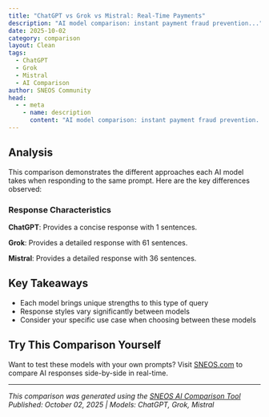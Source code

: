 ```yaml
---
title: "ChatGPT vs Grok vs Mistral: Real-Time Payments"
description: "AI model comparison: instant payment fraud prevention..."
date: 2025-10-02
category: comparison
layout: Clean
tags:
  - ChatGPT
  - Grok
  - Mistral
  - AI Comparison
author: SNEOS Community
head:
  - - meta
    - name: description
      content: "AI model comparison: instant payment fraud prevention..."
---
```


<ChatComparison
  title="ChatGPT vs Grok vs Mistral: Real-Time Payments"
  prompt="instant payment fraud prevention"
  :responses='{
    "ChatGPT": "Error calling OpenAI API.",
    "Grok": "Instant payment systems, such as real-time payment platforms (e.g., Faster Payments in the UK, UPI in India, or RTP in the US), have revolutionized the way money is transferred by enabling near-instantaneous transactions. However, their speed and irreversibility make them a prime target for fraudsters. Preventing instant payment fraud requires a combination of technology, user education, and regulatory measures. Below are key strategies for instant payment fraud prevention:\n\n---\n\n### **1. Robust Authentication and Authorization**\n- **Multi-Factor Authentication (MFA):** Require more than one method of verification (e.g., password \u002B biometric or one-time passcode) to confirm the identity of the user before processing a payment.\n- **Device Fingerprinting:** Track the device used for transactions to detect anomalies, such as logins from unfamiliar devices or locations.\n- **Behavioral Biometrics:** Analyze user behavior (e.g., typing speed, navigation patterns) to identify suspicious activity.\n- **Strong Customer Authentication (SCA):** Enforce stricter identification protocols, especially for high-risk transactions, as mandated by regulations like PSD2 in Europe.\n\n---\n\n### **2. Real-Time Fraud Detection and Monitoring**\n- **AI and Machine Learning:** Deploy algorithms to detect patterns of fraud in real time by analyzing transaction data, user behavior, and historical trends.\n- **Anomaly Detection:** Flag unusual transactions, such as large payments to new recipients or transactions at odd hours.\n- **Geolocation Checks:** Verify that the transaction aligns with the user\u2019s typical location or device IP.\n- **Velocity Limits:** Monitor the frequency and amount of transactions within a specific timeframe to detect potential fraud (e.g., multiple rapid payments).\n- **Link Analysis:** Identify connections between accounts involved in suspicious activity to uncover fraud rings.\n\n---\n\n### **3. Transaction Limits and Controls**\n- **Daily/Transaction Limits:** Set caps on the amount that can be transferred in a single transaction or over a specific period.\n- **Cooling-Off Periods:** For high-value transactions, introduce a short delay or manual review process to allow time for fraud detection.\n- **Recipient Whitelisting:** Allow users to pre-approve trusted recipients, reducing the risk of payments to fraudulent accounts.\n\n---\n\n### **4. User Education and Awareness**\n- **Phishing Prevention Training:** Educate users about common scams like phishing emails, fake customer support calls, or social engineering tactics used to steal credentials.\n- **Secure Communication:** Warn users against sharing sensitive information, such as OTPs, PINs, or passwords, even if requested by seemingly legitimate entities.\n- **Transaction Alerts:** Send real-time notifications for every transaction, enabling users to report unauthorized payments immediately.\n\n---\n\n### **5. Secure Payment Infrastructure**\n- **Encryption:** Ensure end-to-end encryption for all transaction data to prevent interception by fraudsters.\n- **Tokenization:** Replace sensitive data (like bank account numbers) with unique tokens to minimize the risk of data breaches.\n- **Secure APIs:** Protect APIs used for instant payment systems against vulnerabilities and unauthorized access.\n\n---\n\n### **6. Collaboration and Information Sharing**\n- **Industry Collaboration:** Financial institutions, payment providers, and regulators should share data on emerging fraud trends and threats through platforms like fraud intelligence networks.\n- **Blacklists and Watchlists:** Maintain and share lists of known fraudulent accounts or entities to block transactions to suspicious recipients.\n- **Regulatory Compliance:** Adhere to guidelines and standards set by regulatory bodies to ensure best practices in fraud prevention.\n\n---\n\n### **7. Advanced Verification for Recipients**\n- **Confirmation of Payee (CoP):** Implement systems to verify the recipient\u0027s name and account details before processing the payment (e.g., CoP in the UK ensures the payee matches the intended recipient).\n- **Account Validation Services:** Use tools to validate the authenticity of recipient accounts to avoid payments to mule accounts or fraudulent entities.\n\n---\n\n### **8. Rapid Response Mechanisms**\n- **Fraud Reporting Hotlines:** Provide users with a direct way to report suspicious activity or unauthorized transactions.\n- **Transaction Reversal Policies:** Although instant payments are often irreversible, create mechanisms for rapid response and recovery in collaboration with banks and payment providers.\n- **Freeze Accounts:** Enable quick freezing of accounts or transactions if fraud is suspected to prevent further losses.\n\n---\n\n### **9. Leverage Regulatory and Legal Frameworks**\n- **Liability Rules:** Clearly define liability for fraud losses (e.g., whether the user, bank, or payment provider is responsible) to incentivize strong security measures.\n- **Compliance with Standards:** Follow global and local regulations like PSD2, GDPR, or AML (Anti-Money Laundering) rules to ensure robust fraud prevention mechanisms.\n\n---\n\n### **Common Types of Instant Payment Fraud**\nUnderstanding the types of fraud can help in designing targeted prevention measures:\n- **Authorized Push Payment (APP) Fraud:** Fraudsters trick users into voluntarily sending money to a fraudulent account (e.g., impersonating a bank or vendor).\n- **Account Takeover (ATO):** Hackers gain access to user accounts through stolen credentials or malware.\n- **Phishing/Smishing:** Fraudsters use fake emails or SMS to steal login credentials or induce payments.\n- **Mule Accounts:** Criminals use compromised or complicit accounts to receive and launder fraudulent payments.\n\n---\n\n### **Conclusion**\nPreventing instant payment fraud is a multi-layered challenge that requires a blend of cutting-edge technology, proactive user education, and collaboration across the financial ecosystem. By implementing real-time monitoring, strong authentication, and user-centric safeguards, financial institutions and payment providers can mitigate risks while maintaining the speed and convenience of instant payments. Users, on the other hand, must remain vigilant and adopt safe digital practices to protect themselves from fraud.",
    "Mistral": "Instant payment systems, while convenient, can also be vulnerable to fraud. Here are some strategies to prevent and mitigate instant payment fraud:\n\n### 1. **Real-Time Monitoring and Analytics**\n   - **Transaction Monitoring:** Implement real-time monitoring systems to detect unusual patterns or anomalies in transactions.\n   - **Behavioral Analytics:** Use machine learning algorithms to analyze user behavior and identify deviations from normal patterns.\n\n### 2. **Multi-Factor Authentication (MFA)**\n   - **Biometric Authentication:** Use biometric methods like fingerprint scanning, facial recognition, or voice recognition.\n   - **One-Time Passwords (OTPs):** Send OTPs to the user\u0027s registered mobile number or email for additional verification.\n\n### 3. **Fraud Detection Algorithms**\n   - **Machine Learning:** Employ machine learning models to detect fraudulent activities by analyzing historical data and identifying patterns.\n   - **Rule-Based Systems:** Set up rules to flag suspicious transactions, such as large amounts, unusual locations, or frequent transactions within a short period.\n\n### 4. **Customer Education**\n   - **Awareness Campaigns:** Educate customers about common fraud tactics and how to protect themselves.\n   - **Phishing Alerts:** Warn customers about phishing attempts and encourage them to verify the authenticity of requests for sensitive information.\n\n### 5. **Secure Communication Channels**\n   - **Encrypted Channels:** Ensure that all communication channels, including emails and SMS, are encrypted to prevent interception.\n   - **Verified Contacts:** Use verified contact information to communicate with customers and avoid spoofing.\n\n### 6. **Transaction Limits**\n   - **Daily Limits:** Set daily transaction limits to minimize the impact of fraudulent activities.\n   - **Velocity Checks:** Monitor the frequency of transactions to detect and prevent rapid, repeated fraud attempts.\n\n### 7. **Device Fingerprinting**\n   - **Device Identification:** Use device fingerprinting to identify and track the devices used for transactions, helping to detect fraudulent activities from unknown or suspicious devices.\n\n### 8. **Geolocation Tracking**\n   - **Location Verification:** Verify the geolocation of transactions to ensure they align with the user\u0027s typical behavior and location.\n\n### 9. **Regulatory Compliance**\n   - **KYC/AML:** Implement Know Your Customer (KYC) and Anti-Money Laundering (AML) procedures to verify the identity of users and monitor for suspicious activities.\n   - **Reporting:** Ensure compliance with regulatory reporting requirements for suspicious transactions.\n\n### 10. **Incident Response Plan**\n   - **Rapid Response:** Have a well-defined incident response plan to quickly address and mitigate fraud when it occurs.\n   - **Customer Support:** Provide robust customer support to assist users in case of suspected fraud.\n\n### 11. **Collaboration with Financial Institutions**\n   - **Data Sharing:** Collaborate with other financial institutions to share data on fraudulent activities and improve overall fraud detection.\n   - **Industry Standards:** Adhere to industry standards and best practices for fraud prevention.\n\n### 12. **Regular Audits and Updates**\n   - **Security Audits:** Conduct regular security audits to identify and address vulnerabilities.\n   - **System Updates:** Keep systems and software up to date with the latest security patches and updates.\n\nBy implementing these strategies, financial institutions and payment service providers can significantly reduce the risk of instant payment fraud and protect both their customers and their own financial integrity."
  }'
  published-date="10:48"
/>

## Analysis

This comparison demonstrates the different approaches each AI model takes when responding to the same prompt. Here are the key differences observed:

### Response Characteristics

**ChatGPT**: Provides a concise response with 1 sentences. 

**Grok**: Provides a detailed response with 61 sentences. 

**Mistral**: Provides a detailed response with 36 sentences. 

## Key Takeaways

- Each model brings unique strengths to this type of query
- Response styles vary significantly between models
- Consider your specific use case when choosing between these models

## Try This Comparison Yourself

Want to test these models with your own prompts? Visit [SNEOS.com](https://sneos.com) to compare AI responses side-by-side in real-time.

---

*This comparison was generated using the [SNEOS AI Comparison Tool](https://sneos.com)*
*Published: October 02, 2025 | Models: ChatGPT, Grok, Mistral*
